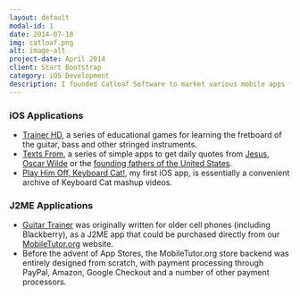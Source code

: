 ```yaml
---
layout: default
modal-id: 1
date: 2014-07-18
img: catloaf.png
alt: image-alt
project-date: April 2014
client: Start Bootstrap
category: iOS Development
description: I founded Catloaf Software to market various mobile apps for Apple iOS.
---
```


### iOS Applications

* [Trainer HD](http://www.trainerhd.com/), a series of educational games for learning the fretboard of the guitar, bass and other stringed instruments.
* [Texts From](http://txf.ro), a series of simple apps to get daily quotes from [Jesus](http://txf.ro/m/jesus), [Oscar Wilde](http://txf.ro/m/wilde) or the [founding fathers of the United States](http://txf.ro/m/fathers).
* [Play Him Off, Keyboard Cat!](http://iphonekeyboardcat.com/), my first iOS app, is essentially a convenient archive of Keyboard Cat mashup videos.

### J2ME Applications

* [Guitar Trainer](http://www.mobiletutor.org/guitar) was originally written for older cell phones (including Blackberry), as a J2ME app that could be purchased directly from our [MobileTutor.org](http://www.mobiletutor.org) website.
* Before the advent of App Stores, the MobileTutor.org store backend was entirely designed from scratch, with payment processing through PayPal, Amazon, Google Checkout and a number of other payment processors.
